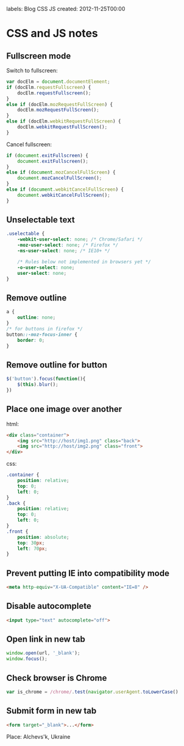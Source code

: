 labels: Blog
        CSS
        JS
created: 2012-11-25T00:00

# CSS and JS notes

## Fullscreen mode

Switch to fullscreen:
```js
var docElm = document.documentElement;
if (docElm.requestFullscreen) {
    docElm.requestFullscreen();
}
else if (docElm.mozRequestFullScreen) {
    docElm.mozRequestFullScreen();
}
else if (docElm.webkitRequestFullScreen) {
    docElm.webkitRequestFullScreen();
}
```

Cancel fullscreen:
```js
if (document.exitFullscreen) {
    document.exitFullscreen();
}
else if (document.mozCancelFullScreen) {
    document.mozCancelFullScreen();
}
else if (document.webkitCancelFullScreen) {
    document.webkitCancelFullScreen();
}
```

## Unselectable text

```css
.uselectable {
    -webkit-user-select: none; /* Chrome/Safari */
    -moz-user-select: none; /* Firefox */
    -ms-user-select: none; /* IE10+ */

    /* Rules below not implemented in browsers yet */
    -o-user-select: none;
    user-select: none;
}
```

## Remove outline

```css
a {
    outline: none;
}
/* for buttons in firefox */
button::-moz-focus-inner {
    border: 0;
}
```

## Remove outline for button

```js
$('button').focus(function(){
    $(this).blur();
})
```

## Place one image over another

html:
```html
<div class="container">
    <img src="http://host/img1.png" class="back">
    <img src="http://host/img2.png" class="front">
</div>
```

css:
```css
.container {
    position: relative;
    top: 0;
    left: 0;
}
.back {
    position: relative;
    top: 0;
    left: 0;
}
.front {
    position: absolute;
    top: 30px;
    left: 70px;
}
```

## Prevent putting IE into compatibility mode

```html
<meta http-equiv="X-UA-Compatible" content="IE=8" />
```

## Disable autocomplete

```html
<input type="text" autocomplete="off">
```

## Open link in new tab

```js
window.open(url, '_blank');
window.focus();
```

## Check browser is Chrome

```js
var is_chrome = /chrome/.test(navigator.userAgent.toLowerCase()
```

## Submit form in new tab

```html
<form target="_blank">...</form>
```

Place: Alchevs'k, Ukraine
